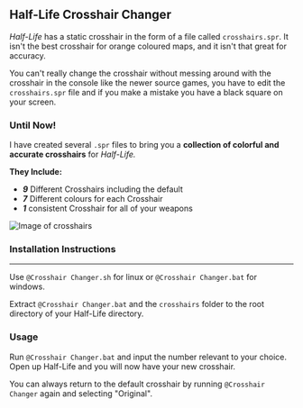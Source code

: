 ## Half-Life Crosshair Changer ##

*Half-Life* has a static crosshair in the form of a file called `crosshairs.spr`.
It isn't the best crosshair for orange coloured maps, and it isn't that great for accuracy.

You can't really change the crosshair without messing around with the crosshair in the console like the newer source games, you have to edit the `crosshairs.spr` file and if you make a mistake you have a black square on your screen.

### Until Now! ###

I have created several `.spr` files to bring you a **collection of colorful and accurate crosshairs** for *Half-Life.*

**They Include:**

- ***9*** Different Crosshairs including the default
- ***7*** Different colours for each Crosshair
- ***1*** consistent Crosshair for all of your weapons

![Image of crosshairs](http://i.imgur.com/QJJcbo0.png)

### Installation Instructions ###

----------
Use `@Crosshair Changer.sh` for linux or `@Crosshair Changer.bat` for windows.

Extract `@Crosshair Changer.bat` and the `crosshairs` folder to the root directory of your Half-Life directory.

### Usage ###

Run `@Crosshair Changer.bat` and input the number relevant to your choice. Open up Half-Life and you will now have your new crosshair.

You can always return to the default crosshair by running `@Crosshair Changer` again and selecting "Original".
